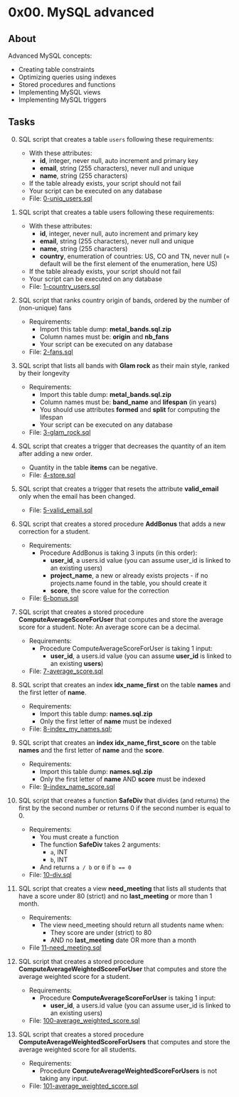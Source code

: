 # 0x00. MySQL advanced

## About
Advanced MySQL concepts:
- Creating table constraints
- Optimizing queries using indexes
- Stored procedures and functions
- Implementing MySQL views
- Implementing MySQL triggers

## Tasks
0. SQL script that creates a table `users` following these requirements:
    - With these attributes:
        - **id**, integer, never null, auto increment and primary key
        - **email**, string (255 characters), never null and unique
        - **name**, string (255 characters)
    - If the table already exists, your script should not fail
    - Your script can be executed on any database
    - File: [0-uniq_users.sql](0-uniq_users.sql)

1. SQL script that creates a table users following these requirements:
    - With these attributes:
        - **id**, integer, never null, auto increment and primary key
        - **email**, string (255 characters), never null and unique
        - **name**, string (255 characters)
        - **country**, enumeration of countries: US, CO and TN, never null (= default will be the first element of the enumeration, here US)
    - If the table already exists, your script should not fail
    - Your script can be executed on any database
    - File: [1-country_users.sql](1-country_users.sql)

2. SQL script that ranks country origin of bands, ordered by the number of (non-unique) fans
    - Requirements:
        - Import this table dump: **metal_bands.sql.zip**
        - Column names must be: **origin** and **nb_fans**
        - Your script can be executed on any database
    - File: [2-fans.sql](2-fans.sql)

3. SQL script that lists all bands with **Glam rock** as their main style, ranked by their longevity
    - Requirements:
        - Import this table dump: **metal_bands.sql.zip**
        - Column names must be: **band_name** and **lifespan** (in years)
        - You should use attributes **formed** and **split** for computing the lifespan
        - Your script can be executed on any database
    - File: [3-glam_rock.sql](3-glam_rock.sql)

4. SQL script that creates a trigger that decreases the quantity of an item after adding a new order.
    - Quantity in the table **items** can be negative.
    - File: [4-store.sql](4-store.sql)

5. SQL script that creates a trigger that resets the attribute **valid_email** only when the email has been changed.
    - File: [5-valid_email.sql](5-valid_email.sql)

6. SQL script that creates a stored procedure **AddBonus** that adds a new correction for a student.
    - Requirements:
        - Procedure AddBonus is taking 3 inputs (in this order):
            - **user_id**, a users.id value (you can assume user_id is linked to an existing users)
            - **project_name**, a new or already exists projects - if no projects.name found in the table, you should create it
            - **score**, the score value for the correction
    - File: [6-bonus.sql](6-bonus.sql)

7. SQL script that creates a stored procedure **ComputeAverageScoreForUser** that computes and store the average score for a student. Note: An average score can be a decimal.
    - Requirements:
        - Procedure ComputeAverageScoreForUser is taking 1 input:
            - **user_id**, a users.id value (you can assume **user_id** is linked to an existing **users**)
    - File: [7-average_score.sql](7-average_score.sql)

8. SQL script that creates an index **idx_name_first** on the table **names** and the first letter of **name**.
    - Requirements:
        - Import this table dump: **names.sql.zip**
        - Only the first letter of **name** must be indexed
    - File: [8-index_my_names.sql](8-index_my_names.sql);

9. SQL script that creates an **index idx_name_first_score** on the table **names** and the first letter of **name** and the **score**.
    - Requirements:
        - Import this table dump: **names.sql.zip**
        - Only the first letter of **name** AND **score** must be indexed
    - File: [9-index_name_score.sql](9-index_name_score.sql)

10. SQL script that creates a function **SafeDiv** that divides (and returns) the first by the second number or returns 0 if the second number is equal to 0.
    - Requirements:
        - You must create a function
        - The function **SafeDiv** takes 2 arguments:
            - `a`, INT
            - `b`, INT
        - And returns `a / b` or `0` if `b == 0`
    - File: [10-div.sql](10-div.sql)

11. SQL script that creates a view **need_meeting** that lists all students that have a score under 80 (strict) and no **last_meeting** or more than 1 month.
    - Requirements:
        - The view need_meeting should return all students name when:
            - They score are under (strict) to 80
            - AND no **last_meeting** date OR more than a month
    - File [11-need_meeting.sql](11-need_meeting.sql)
12. SQL script that creates a stored procedure **ComputeAverageWeightedScoreForUser** that computes and store the average weighted score for a student.
    - Requirements:
        - Procedure **ComputeAverageScoreForUser** is taking 1 input:
            - **user_id**, a users.id value (you can assume user_id is linked to an existing users)
    - File: [100-average_weighted_score.sql](100-average_weighted_score.sql)

13. SQL script that creates a stored procedure **ComputeAverageWeightedScoreForUsers** that computes and store the average weighted score for all students.
    - Requirements:
        - Procedure **ComputeAverageWeightedScoreForUsers** is not taking any input.
    - File: [101-average_weighted_score.sql](101-average_weighted_score.sql)
